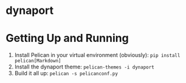 # dynaport
# Getting Up and Running
1. Install Pelican in your virtual environment (obviously): `pip install pelican[Markdown]`
2. Install the dynaport theme: `pelican-themes -i dynaport`
3. Build it all up: `pelican -s pelicanconf.py`
